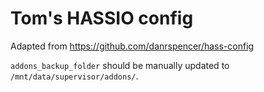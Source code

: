 # Tom's HASSIO config
Adapted from https://github.com/danrspencer/hass-config

`addons_backup_folder` should be manually updated to `/mnt/data/supervisor/addons/`.
